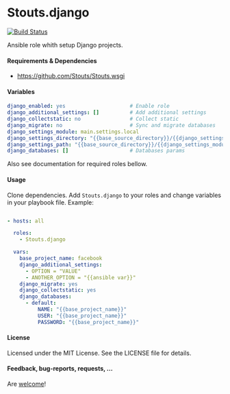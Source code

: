 Stouts.django
=============

[![Build Status](https://travis-ci.org/Stouts/Stouts.django.png)](https://travis-ci.org/Stouts/Stouts.django)

Ansible role whith setup Django projects.


#### Requirements & Dependencies

- https://github.com/Stouts/Stouts.wsgi


#### Variables

```yaml
django_enabled: yes                     # Enable role
django_additional_settings: []          # Add additional settings
django_collectstatic: no                # Collect static
django_migrate: no                      # Sync and migrate databases
django_settings_module: main.settings.local
django_settings_directory: "{{base_source_directory}}/{{django_settings_module.split('.')[:-1]|join('/')}}"
django_settings_path: "{{base_source_directory}}/{{django_settings_module.replace('.', '/')}}.py"
django_databases: []                    # Databases params
```

Also see documentation for required roles bellow.


#### Usage

Clone dependencies.
Add `Stouts.django` to your roles and change variables in your playbook file.
Example:

```yaml

- hosts: all

  roles:
    - Stouts.django

  vars:
    base_project_name: facebook
    django_additional_settings:
      - OPTION = "VALUE"
      - ANOTHER_OPTION = "{{ansible var}}"
    django_migrate: yes
    django_collectstatic: yes
    django_databases:
      - default:
          NAME: "{{base_project_name}}"
          USER: "{{base_project_name}}"
          PASSWORD: "{{base_project_name}}"

```

#### License

Licensed under the MIT License. See the LICENSE file for details.


#### Feedback, bug-reports, requests, ...

Are [welcome](https://github.com/Stouts/Stouts.django/issues)!
